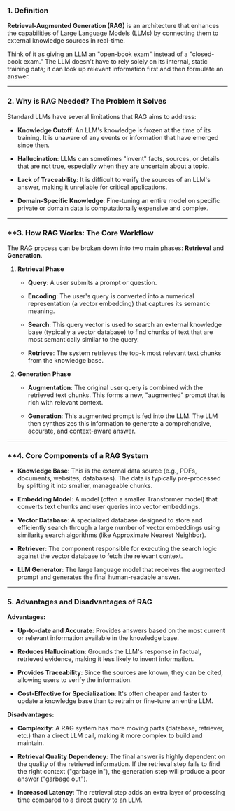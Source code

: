 ### 1. Definition

**Retrieval-Augmented Generation (RAG)** is an architecture that enhances the capabilities of Large Language Models (LLMs) by connecting them to external knowledge sources in real-time. 

Think of it as giving an LLM an "open-book exam" instead of a "closed-book exam." The LLM doesn't have to rely solely on its internal, static training data; it can look up relevant information first and then formulate an answer. 

---

### 2. Why is RAG Needed? The Problem it Solves 

Standard LLMs have several limitations that RAG aims to address: 

- **Knowledge Cutoff**: An LLM's knowledge is frozen at the time of its training. It is unaware of any events or information that have emerged since then. 
    
- **Hallucination**: LLMs can sometimes "invent" facts, sources, or details that are not true, especially when they are uncertain about a topic. 
    
- **Lack of Traceability**: It is difficult to verify the sources of an LLM's answer, making it unreliable for critical applications. 
    
- **Domain-Specific Knowledge**: Fine-tuning an entire model on specific private or domain data is computationally expensive and complex. 
    

---

### **3. How RAG Works: The Core Workflow 

The RAG process can be broken down into two main phases: **Retrieval** and **Generation**. 

1. **Retrieval Phase**
    
    - **Query**: A user submits a prompt or question. 
        
    - **Encoding**: The user's query is converted into a numerical representation (a vector embedding) that captures its semantic meaning. 
        
    - **Search**: This query vector is used to search an external knowledge base (typically a vector database) to find chunks of text that are most semantically similar to the query. 
        
    - **Retrieve**: The system retrieves the top-k most relevant text chunks from the knowledge base. 
        
2. **Generation Phase**
    
    - **Augmentation**: The original user query is combined with the retrieved text chunks. This forms a new, "augmented" prompt that is rich with relevant context. 
        
    - **Generation**: This augmented prompt is fed into the LLM. The LLM then synthesizes this information to generate a comprehensive, accurate, and context-aware answer. 
        

---

### **4. Core Components of a RAG System 

- **Knowledge Base**: This is the external data source (e.g., PDFs, documents, websites, databases). The data is typically pre-processed by splitting it into smaller, manageable chunks. 
    
- **Embedding Model**: A model (often a smaller Transformer model) that converts text chunks and user queries into vector embeddings. 
    
- **Vector Database**: A specialized database designed to store and efficiently search through a large number of vector embeddings using similarity search algorithms (like Approximate Nearest Neighbor). 
    
- **Retriever**: The component responsible for executing the search logic against the vector database to fetch the relevant context.
    
- **LLM Generator**: The large language model that receives the augmented prompt and generates the final human-readable answer. 
    

---

### **5. Advantages and Disadvantages of RAG**

**Advantages:**

- **Up-to-date and Accurate**: Provides answers based on the most current or relevant information available in the knowledge base. 
    
- **Reduces Hallucination**: Grounds the LLM's response in factual, retrieved evidence, making it less likely to invent information.
    
- **Provides Traceability**: Since the sources are known, they can be cited, allowing users to verify the information.
    
- **Cost-Effective for Specialization**: It's often cheaper and faster to update a knowledge base than to retrain or fine-tune an entire LLM. 
    

**Disadvantages:**

- **Complexity**: A RAG system has more moving parts (database, retriever, etc.) than a direct LLM call, making it more complex to build and maintain. 
    
- **Retrieval Quality Dependency**: The final answer is highly dependent on the quality of the retrieved information. If the retrieval step fails to find the right context ("garbage in"), the generation step will produce a poor answer ("garbage out"). 
    
- **Increased Latency**: The retrieval step adds an extra layer of processing time compared to a direct query to an LLM. 